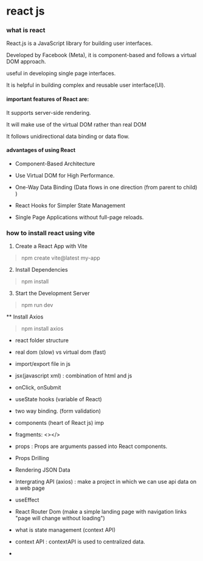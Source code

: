 # react js 

### what is react 

React.js is a JavaScript library for building user interfaces.

Developed by Facebook (Meta), it is component-based and follows a virtual DOM approach.

useful in developing single page interfaces. 

It is helpful in building complex and reusable user interface(UI). 

#### important features of React are:

It supports server-side rendering.

It will make use of the virtual DOM rather than real DOM

It follows unidirectional data binding or data flow.


#### advantages of using React

- Component-Based Architecture

- Use Virtual DOM for High Performance.

- One-Way Data Binding (Data flows in one direction (from parent to child) )

- React Hooks for Simpler State Management

- Single Page Applications without full-page reloads.



### how to install react using vite 

1. Create a React App with Vite

> npm create vite@latest my-app

2. Install Dependencies

> npm install 

3. Start the Development Server

> npm run dev

** Install Axios

> npm install axios





- react folder structure 

- real dom (slow) vs virtual dom (fast) 

- import/export file in js 

- jsx(javascript xml) : combination of html and js 
- onClick, onSubmit

- useState hooks (variable of React)

- two way binding. (form validation) 

- components (heart of React js) imp 

- fragments: <></>

- props : Props are arguments passed into React components.
- Props Drilling 

- Rendering JSON Data 

- Intergrating API (axios) : make a project in which we can use api data on a web page 

- useEffect 

- React Router Dom (make a simple landing page with navigation links "page will change without loading")

- what is state management (context API)
- context API : contextAPI is used to centralized data. 

- 


